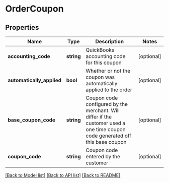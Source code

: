 # OrderCoupon

## Properties
Name | Type | Description | Notes
------------ | ------------- | ------------- | -------------
**accounting_code** | **string** | QuickBooks accounting code for this coupon | [optional] 
**automatically_applied** | **bool** | Whether or not the coupon was automatically applied to the order | [optional] 
**base_coupon_code** | **string** | Coupon code configured by the merchant.  Will differ if the customer used a one time coupon code generated off this base coupon | [optional] 
**coupon_code** | **string** | Coupon code entered by the customer | [optional] 

[[Back to Model list]](../README.md#documentation-for-models) [[Back to API list]](../README.md#documentation-for-api-endpoints) [[Back to README]](../README.md)


